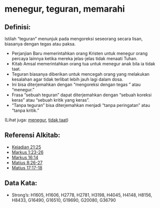 # menegur, teguran, memarahi

## Definisi:

Istilah “teguran” menunjuk pada mengoreksi seseorang secara lisan, biasanya dengan tegas atau paksa.

* Perjanjian Baru memerintahkan orang Kristen untuk menegur orang percaya lainnya ketika mereka jelas-jelas tidak menaati Tuhan.
* Kitab Amsal memerintahkan orang tua untuk menegur anak bila ia tidak taat.
* Teguran biasanya diberikan untuk mencegah orang yang melakukan kesalahan agar tidak terlibat lebih jauh lagi dalam dosa.
* Ini bisa diterjemahkan dengan “mengoreksi dengan tegas ” atau “menegur.”
* Frasa “sebuah teguran” dapat diterjemahkan dengan “sebuah koreksi keras” atau “sebuah kritik yang keras”.
* “Tanpa teguran” bisa diterjemahkan menjadi “tanpa peringatan” atau “tanpa kritik.”

(Lihat juga: [menegur](../other/admonish.md), [tidak taat](../other/disobey.md))

## Referensi Alkitab:

* [Kejadian 21:25](rc://en/tn/help/gen/21/25)
* [Markus 1:23-26](rc://en/tn/help/mrk/01/23)
* [Markus 16:14](rc://en/tn/help/mrk/16/14)
* [Matius 8:26-27](rc://en/tn/help/mat/08/26)
* [Matius 17:17-18](rc://en/tn/help/mat/17/17)

## Data Kata:

* Strong’s: H1605, H1606, H2778, H2781, H3198, H4045, H4148, H8156, H8433, G16490, G16510, G19690, G20080, G36790

